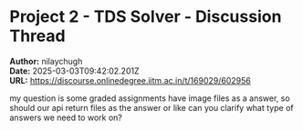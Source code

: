 # Project 2 - TDS Solver - Discussion Thread

**Author:** nilaychugh  
**Date:** 2025-03-03T09:42:02.201Z  
**URL:** https://discourse.onlinedegree.iitm.ac.in/t/169029/602956

my question is some graded assignments have image files as a answer, so should our api return files as the answer or like can you clarify what type of answers we need to work on?
